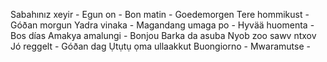 Sabahınız xeyir -
Egun on -
Bon matin -
Goedemorgen
Tere hommikust -
Góðan morgun
Yadra vinaka -
Magandang umaga po -
Hyvää huomenta -
Bos días
Amakya amalungi -
Bonjou
Barka da asuba
Nyob zoo sawv ntxov
Jó reggelt -
Góðan dag
Ụtụtụ ọma
ullaakkut
Buongiorno -
Mwaramutse -
